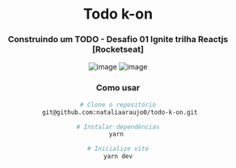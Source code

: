 <div align= "center">

# Todo k-on
  ### Construindo um TODO - Desafio 01 Ignite trilha Reactjs [Rocketseat]

![image](https://user-images.githubusercontent.com/81394067/187801260-cb3860cf-22b7-4e59-a2ef-cc94639dfb29.png)
![image](https://user-images.githubusercontent.com/81394067/187801285-b29deca6-3337-4603-9d6d-105d5db750cc.png)

### Como usar 

```bash
# Clone o repositório
 git@github.com:nataliaaraujo0/todo-k-on.git
```

```bash
# Instalar dependências
yarn 
```

```bash
# Inicialize vite
yarn dev
```
